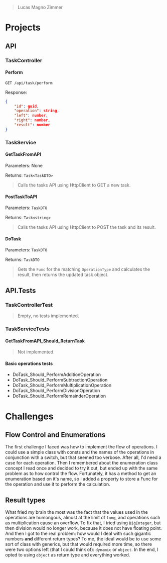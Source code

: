 ﻿
> Lucas Magno Zimmer

# Projects

## API

### TaskController

#### **Perform**

`GET /api/task/perform`

Response:
```json
{
    "id": guid,
    "operation": string,
    "left": number,
    "right": number,
    "result": number
}
```

### TaskService

#### **GetTaskFromAPI**

Parameters: None

Returns: `Task<TaskDTO>`

> Calls the tasks API using HttpClient to GET a new task.

#### **PostTaskToAPI**

Parameters: `TaskDTO`

Returns: `Task<string>`

> Calls the tasks API using HttpClient to POST the task and its result.

#### **DoTask**

Parameters: `TaskDTO`

Returns: `TaskDTO`

> Gets the `Func` for the matching `OperationType` and calculates the result, then returns the updated task object.

## API.Tests

### TaskControllerTest
> Empty, no tests implemented.

### TaskServiceTests

#### **GetTaskFromAPI_Should_ReturnTask**

> Not implemented.

#### **Basic operations tests**
- DoTask_Should_PerformAdditionOperation
- DoTask_Should_PerformSubtractionOperation
- DoTask_Should_PerformMultiplicationOperation
- DoTask_Should_PerformDivisionOperation
- DoTask_Should_PerformRemainderOperation


# Challenges

## Flow Control and Enumerations

The first challenge I faced was how to implement the flow of operations. I could use a simple class with consts and the names of the operations in conjunction with a switch, but that seemed too verbose. After all, I'd need a case for each operation.
Then I remembered about the enumeration class concept I read once and decided to try it out, but ended up with the same problem as to how control the flow. Fortunately, it has a method to get an enumeration based on it's name, so I added a property to store a Func for the operation and use it to perform the calculation.

## Result types

What fried my brain the most was the fact that the values used in the operations are humongous, almost at the limit of `long`, and operations such as multiplication cause an overflow. To fix that, I tried using `BigInteger`, but then division would no longer work, because it does not have floating point. And then I got to the real problem: how would I deal with such gigantic numbers **and** different return types? To me, the ideal would be to use some sort of class with generics, but that would required more time, so there were two options left (that I could think of): `dynamic` or `object`.
In the end, I opted to using `object` as return type and everything worked.